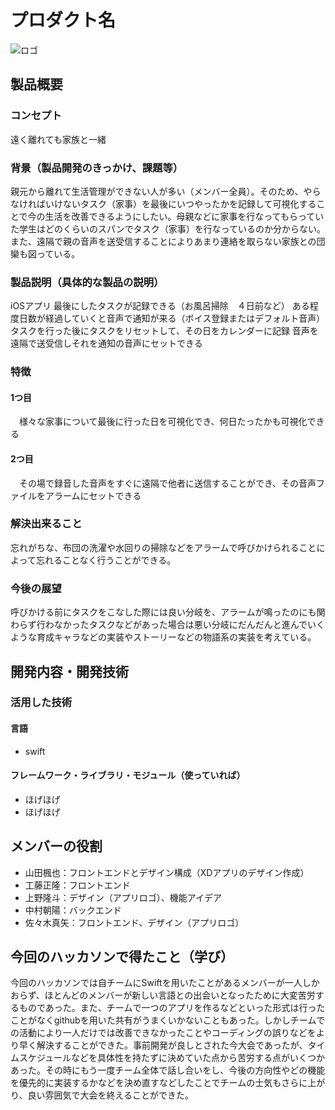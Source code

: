 # プロダクト名
![ロゴ](P2HACKS.png)

## 製品概要
### コンセプト
遠く離れても家族と一緒

### 背景（製品開発のきっかけ、課題等）
親元から離れて生活管理ができない人が多い（メンバー全員）。そのため、やらなければいけないタスク（家事）を最後にいつやったかを記録して可視化することで今の生活を改善できるようにしたい。母親などに家事を行なってもらっていた学生はどのくらいのスパンでタスク（家事）を行なっているのか分からない。また、遠隔で親の音声を送受信することによりあまり連絡を取らない家族との団欒も図っている。

### 製品説明（具体的な製品の説明）
iOSアプリ
最後にしたタスクが記録できる（お風呂掃除　４日前など）
ある程度日数が経過していくと音声で通知が来る（ボイス登録またはデフォルト音声）
タスクを行った後にタスクをリセットして、その日をカレンダーに記録
音声を遠隔で送受信しそれを通知の音声にセットできる

### 特徴

#### 1つ目 
　様々な家事について最後に行った日を可視化でき、何日たったかも可視化できる

#### 2つ目
　その場で録音した音声をすぐに遠隔で他者に送信することができ、その音声ファイルをアラームにセットできる

### 解決出来ること
忘れがちな、布団の洗濯や水回りの掃除などをアラームで呼びかけられることによって忘れることなく行うことができる。

### 今後の展望
呼びかける前にタスクをこなした際には良い分岐を、アラームが鳴ったのにも関わらず行わなかったタスクなどがあった場合は悪い分岐にだんだんと進んでいくような育成キャラなどの実装やストーリーなどの物語系の実装を考えている。

## 開発内容・開発技術
### 活用した技術
#### 言語
- swift

#### フレームワーク・ライブラリ・モジュール（使っていれば）
- ほげほげ
- ほげほげ

## メンバーの役割
- 山田楓也：フロントエンドとデザイン構成（XDアプリのデザイン作成）
- 工藤正隆：フロントエンド
- 上野隆斗：デザイン（アプリロゴ）、機能アイデア
- 中村朝陽：バックエンド
- 佐々木真矢：フロントエンド、デザイン（アプリロゴ）

## 今回のハッカソンで得たこと（学び）
今回のハッカソンでは自チームにSwiftを用いたことがあるメンバーが一人しかおらず、ほとんどのメンバーが新しい言語との出会いとなったために大変苦労するものであった。また、チームで一つのアプリを作るなどといった形式は行ったことがなくgithubを用いた共有がうまくいかないこともあった。しかしチームでの活動により一人だけでは改善できなかったことやコーディングの誤りなどをより早く解決することができた。事前開発が良しとされた今大会であったが、タイムスケジュールなどを具体性を持たずに決めていた点から苦労する点がいくつかあった。その時にもう一度チーム全体で話し合いをし、今後の方向性やどの機能を優先的に実装するかなどを決め直すなどしたことでチームの士気もさらに上がり、良い雰囲気で大会を終えることができた。
